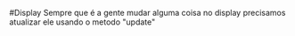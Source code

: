 


#Display
Sempre que é a gente mudar alguma coisa no display precisamos atualizar ele 
usando o metodo "update"
